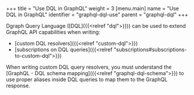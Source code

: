+++
title = "Use DQL in GraphQL"
weight = 3
[menu.main]
  name = "Use DQL in GraphQL"
  identifier = "graphql-dql-use"
  parent = "graphql-dql"
+++



Dgraph Query Language ([DQL]({{<relref "dql">}})) can be used to extend GraphQL API capabilities when writing:

- [custom DQL resolvers]({{<relref "custom-dql">}})
- [subscriptions on DQL queries]({{<relref "subscriptions#subscriptions-to-custom-dql">}})



When writing custom DQL query resolvers, you must understand the [GraphQL - DQL schema mapping]({{<relref "graphql-dql-schema">}}) to use proper aliases inside DQL queries to map them to the GraphQL response. 



